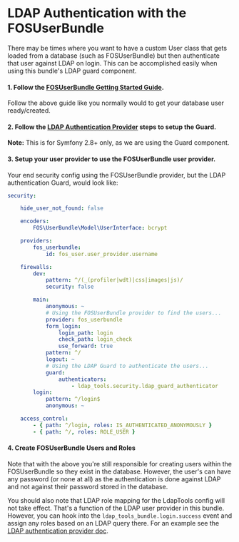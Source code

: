 LDAP Authentication with the FOSUserBundle
==========

There may be times where you want to have a custom User class that gets loaded from a database (such as FOSUserBundle)
but then authenticate that user against LDAP on login. This can be accomplished easily when using this bundle's LDAP
guard component.

#### 1. Follow the [FOSUserBundle Getting Started Guide](https://symfony.com/doc/master/bundles/FOSUserBundle/index.html).

Follow the above guide like you normally would to get your database user ready/created.

#### 2. Follow the [LDAP Authentication Provider](./LDAP-Authentication-Provider.md) steps to setup the Guard.

**Note:** This is for Symfony 2.8+ only, as we are using the Guard component.
 
#### 3. Setup your user provider to use the FOSUserBundle user provider.

Your end security config using the FOSUserBundle provider, but the LDAP authentication Guard, would look like:

```yml
security:

    hide_user_not_found: false

    encoders:
        FOS\UserBundle\Model\UserInterface: bcrypt

    providers:
        fos_userbundle:
            id: fos_user.user_provider.username

    firewalls:
        dev:
            pattern: ^/(_(profiler|wdt)|css|images|js)/
            security: false

        main:
            anonymous: ~
            # Using the FOSUserBundle provider to find the users...
            provider: fos_userbundle
            form_login:
                login_path: login
                check_path: login_check
                use_forward: true
            pattern: ^/
            logout: ~
            # Using the LDAP Guard to authenticate the users...
            guard:
                authenticators:
                    - ldap_tools.security.ldap_guard_authenticator
        login:
            pattern: ^/login$
            anonymous: ~

    access_control:
        - { path: ^/login, roles: IS_AUTHENTICATED_ANONYMOUSLY }
        - { path: ^/, roles: ROLE_USER }
```

#### 4. Create FOSUserBundle Users and Roles

Note that with the above you're still responsible for creating users within the FOSUserBundle so they exist in the database.
However, the user's can have any password (or none at all) as the authentication is done against LDAP and not against their
password stored in the database.

You should also note that LDAP role mapping for the LdapTools config will not take effect. That's a function of the LDAP
user provider in this bundle. However, you can hook into the `ldap_tools_bundle.login.success` event and assign any roles
based on an LDAP query there. For an example see the [LDAP authentication provider doc](./LDAP-Authentication-Provider.md#Successful-Login-Event).
